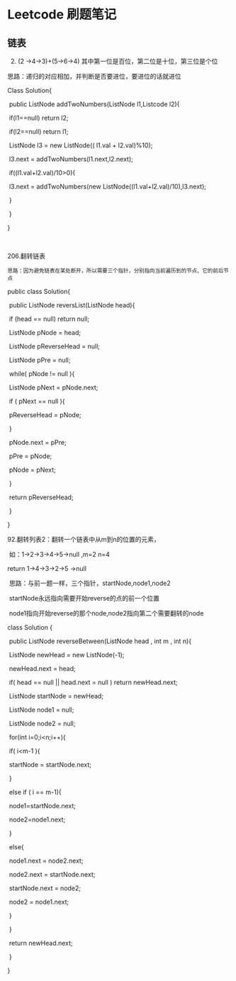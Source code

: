 # Leetcode 刷题笔记

## 链表

2.  (2 ->4->3)+(5->6->4) 其中第一位是百位，第二位是十位，第三位是个位

   思路：递归的对应相加，并判断是否要进位，要进位的话就进位

   Class Solution{

   ​    public ListNode addTwoNumbers(ListNode l1,Listcode l2){

   ​        if(l1==null) return l2;

   ​        if(l2==null) return l1;

   ​        ListNode l3 = new ListNode(( l1.val + l2.val)%10);

   ​        l3.next = addTwoNumbers(l1.next,l2.next);

   ​        if((l1.val+l2.val)/10>0){

   ​            l3.next = addTwoNumbers(new ListNode((l1.val+l2.val)/10),l3.next);

   ​         }

   ​      }

   }

   ​

   206.翻转链表

    思路：因为避免链表在某处断开，所以需要三个指针，分别指向当前遍历到的节点、它的前后节点 

   public class Solution{

   ​    public ListNode reversList(ListNode head){

   ​        if (head == null) return null;

   ​        ListNode pNode = head;

   ​        ListNode pReverseHead = null;

   ​        ListNode pPre = null;

   ​        while( pNode != null ){

   ​            ListNode pNext = pNode.next;

   ​            if ( pNext == null ){

   ​                 pReverseHead = pNode;

   ​             }

   ​             pNode.next = pPre;

   ​             pPre = pNode;

   ​             pNode = pNext;

   ​        }

   ​        return pReverseHead;

   ​    }

   }



92.翻转列表2：翻转一个链表中从m到n的位置的元素，

​     如：1->2->3->4->5->null ,m=2  n=4

  return 1->4->3->2->5 ->null

​      思路：与前一题一样，三个指针，startNode,node1,node2

​                 startNode永远指向需要开始reverse的点的前一个位置

​                 node1指向开始reverse的那个node,node2指向第二个需要翻转的node

class Solution {

​    public ListNode reverseBetween(ListNode head , int m , int n){

​        ListNode newHead = new ListNode(-1);

​        newHead.next = head;

​        if( head == null || head.next = null ) return newHead.next;

​        ListNode startNode = newHead;

​        ListNode node1 = null;

​        ListNode node2 = null;

​        for(int i=0;i<n;i++){

​            if( i<m-1 ){

​                startNode = startNode.next;

​             }

​              else if ( i == m-1){

​                          node1=startNode.next;

​                          node2=node1.next;

​                       }

​                       else{

​                             node1.next = node2.next;

​                             node2.next = startNode.next;

​                             startNode.next = node2;

​                             node2 = node1.next;

​                         }

​        }

​        return newHead.next;

​    }

}



